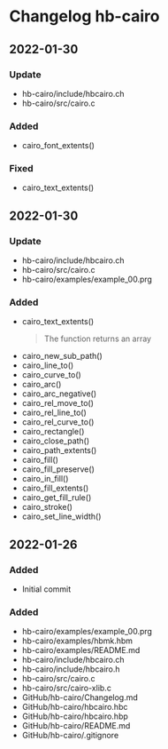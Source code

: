[//]: # ( All notable changes to this project will be documented in this file. )
[//]: # ( Encoding: UTF-8 No BOM )
[//]: # ( ## 2022-01-26   ### Changed   ### Fixed   ### Added   ### Removed   ### Update )
[//]: # ( Entries may not always be in chronological/commit order. )
[//]: # ( Others according to Markdown specifications. )

# Changelog hb-cairo

## 2022-01-30

### Update

   - hb-cairo/include/hbcairo.ch
   - hb-cairo/src/cairo.c


### Added

   - cairo_font_extents()

### Fixed

   - cairo_text_extents()

## 2022-01-30

### Update

   - hb-cairo/include/hbcairo.ch
   - hb-cairo/src/cairo.c
   - hb-cairo/examples/example_00.prg

### Added

   - cairo_text_extents()
      > The function returns an array
   - cairo_new_sub_path()
   - cairo_line_to()
   - cairo_curve_to()
   - cairo_arc()
   - cairo_arc_negative()
   - cairo_rel_move_to()
   - cairo_rel_line_to()
   - cairo_rel_curve_to()
   - cairo_rectangle()
   - cairo_close_path()
   - cairo_path_extents()
   - cairo_fill()
   - cairo_fill_preserve()
   - cairo_in_fill()
   - cairo_fill_extents()
   - cairo_get_fill_rule()
   - cairo_stroke()
   - cairo_set_line_width()

## 2022-01-26

### Added

   - Initial commit

### Added

   - hb-cairo/examples/example_00.prg
   - hb-cairo/examples/hbmk.hbm
   - hb-cairo/examples/README.md
   - hb-cairo/include/hbcairo.ch
   - hb-cairo/include/hbcairo.h
   - hb-cairo/src/cairo.c
   - hb-cairo/src/cairo-xlib.c
   - GitHub/hb-cairo/Changelog.md
   - GitHub/hb-cairo/hbcairo.hbc
   - GitHub/hb-cairo/hbcairo.hbp
   - GitHub/hb-cairo/README.md
   - GitHub/hb-cairo/.gitignore